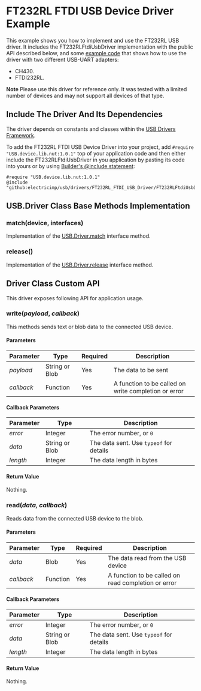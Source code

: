 # FT232RL FTDI USB Device Driver Example #

This example shows you how to implement and use the FT232RL USB driver. It includes the FT232RLFtdiUsbDriver implementation with the public API described below, and some [example code](./examples) that shows how to use the driver with two different USB-UART adapters:

- CH430.
- FTDI232RL.

**Note** Please use this driver for reference only. It was tested with a limited number of devices and may not support all devices of that type.

## Include The Driver And Its Dependencies ##

The driver depends on constants and classes within the [USB Drivers Framework](../../docs/DriverDevelopmentGuide.md#usb-drivers-framework-api-specification).

To add the FT232RL FTDI USB Device Driver into your project, add `#require "USB.device.lib.nut:1.0.1"` top of your application code and then either include the FT232RLFtdiUsbDriver in you application by pasting its code into yours or by using [Builder's @include statement](https://github.com/electricimp/builder#include):

```squirrel
#require "USB.device.lib.nut:1.0.1"
@include "github:electricimp/usb/drivers/FT232RL_FTDI_USB_Driver/FT232RLFtdiUsbDriver.device.lib.nut"
```

## USB.Driver Class Base Methods Implementation ##

### match(device, interfaces)

Implementation of the [USB.Driver.match](../../docs/DriverDevelopmentGuide.md#matchdeviceobject-interfaces) interface method.

### release()

Implementation of the [USB.Driver.release](../../docs/DriverDevelopmentGuide.md#release) interface method.

## Driver Class Custom API ##

This driver exposes following API for application usage.

### write(*payload*, *callback*) ###

This methods sends text or blob data to the connected USB device.

#### Parameters ####

| Parameter | Type | Required | Description |
| --- | --- | --- | --- |
| *payload* | String or Blob  | Yes | The data to be sent |
| *callback* | Function | Yes | A function to be called on write completion or error |

#### Callback Parameters ####

| Parameter | Type | Description |
| --- | --- | --- |
| *error* | Integer | The error number, or `0` |
| *data* | String or Blob | The data sent. Use `typeof` for details |
| *length* | Integer | The data length in bytes |

#### Return Value ####

Nothing.

### read(*data, callback*) ###

Reads data from the connected USB device to the blob.

#### Parameters ####

| Parameter | Type | Required | Description |
| --- | --- | --- | --- |
| *data* | Blob | Yes | The data read from the USB device |
| *callback* | Function | Yes | A function to be called on read completion or error |

#### Callback Parameters ####

| Parameter | Type | Description |
| --- | --- | --- |
| *error* | Integer | The error number, or `0` |
| *data* | String or Blob | The data sent. Use `typeof` for details |
| *length* | Integer | The data length in bytes |

#### Return Value ####

Nothing.
